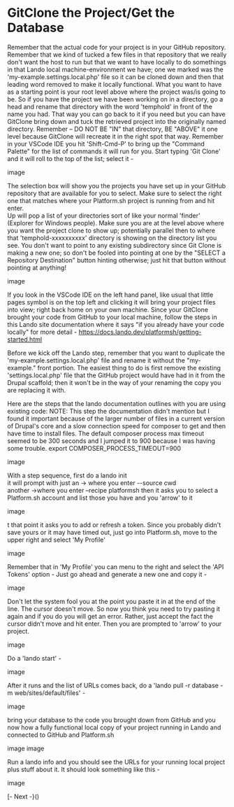 
# GitClone the Project/Get the Database 

Remember that the actual code for your project is in your GitHub repository.  Remember that we kind of tucked a few files in that repository that we really don't want the host to run but that we want to have locally to do somethings in that Lando local machine-environment we have; one we marked was the 'my-example.settings.local.php' file so it can be cloned down and then that leading word removed to make it locally functional.
What you want to have as a starting point is your root level above where the project was/is going to be.  So if you have the project we have been working on in a directory, go a head and rename that directory with the word 'temphold' in front of the name you had. That way you can go back to it if you need but you can have GitClone bring down and tuck the retrieved project into the originally named directory.  Remember – DO NOT BE "IN" that directory, BE "ABOVE" it one level because GitClone will recreate it in the right spot that way.
Remember in your VSCode IDE you hit 'Shift-Cmd-P'  to bring up the "Command Palette" for the list of commands it will run for you.  Start typing 'Git Clone' and it will roll to the top of the list; select it -

image

The selection box will show you the projects you have set up in your GitHub repository that are available for you to select.  Make sure to select the right one that matches where your Platform.sh project is running from and hit enter.  
Up will pop a list of your directories sort of like your normal 'finder' (Explorer for Windows people).  Make sure you are at the level above where you want the project clone to show up; potentially parallel then to where that 'temphold-xxxxxxxxxx' directory is showing on the directory list you see.  You don't want to point to any existing subdirectory since Git Clone is making a new one; so don't be fooled into pointing at one by the "SELECT a Repository Destination" button hinting otherwise; just hit that button without pointing at anything!

image

If you look in the VSCode IDE on the left hand panel, like usual that little pages symbol is on the top left and clicking it will bring your project files into view; right back home on your own machine.
Since your GitClone brought your code from GitHub to your local machine, follow the steps in this Lando site documentation where it says "if you already have your code locally" for more detail -
https://docs.lando.dev/platformsh/getting-started.html

Before we kick off the Lando step, remember that you want to duplicate the 'my-example.settings.local.php' file and rename it without the "my-example." front portion.  The easiest thing to do is first remove the existing 'settings.local.php' file that the GitHub project would have had in it from the Drupal scaffold; then it won't be in the way of your renaming the copy you are replacing it with.

Here are the steps that the lando documentation outlines with you are using existing code:
NOTE: This step the documentation didn't mention but I found it important because of the larger number of files in a current version of Drupal's core and a slow connection speed for composer to get and then have time to install files.  The default composer process max timeout seemed to be 300 seconds and I jumped it to 900 because I was having some trouble.
export COMPOSER_PROCESS_TIMEOUT=900

image

With a step sequence, first do a lando init \
it will prompt with just an → where you enter --source cwd\
another →where you enter –recipe platformsh
then it asks you to select a Platform.sh account and list those you have and you 'arrow' to it

image

t that point it asks you to add or refresh a token.  Since you probably didn't save yours or it may have timed out, just go into Platform.sh, move to the upper right and select 'My Profile'

image

Remember that in 'My Profile' you can menu to the right and select the 'API Tokens' option -
Just go ahead and generate a new one and copy it -

image

Don't let the system fool you at the point you paste it in at the end of the line. The cursor doesn't move.  So now you think you need to try pasting it again and if you do you will get an error.  Rather, just accept the fact the cursor didn't move and hit enter.  Then you are prompted to 'arrow' to your project.

image

Do a 'lando start' -

image

After it runs and the list of URLs comes back, do a 'lando pull -r database -m web/sites/default/files' -

image

bring your database to the code you brought down from GitHub and you now how a fully functional local copy of your project running in Lando and connected to GitHub and Platform.sh

image
image

Run a lando info and you should see the URLs for your running local project plus stuff about it. It should look something like this -

image




[- Next -}()





























